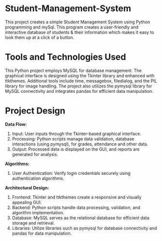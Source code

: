 # Student-Management-System
This project creates a simple Student Management System using Python programming and mySql. This program creates a user-friendly and interactive database of students &amp; their information which makes it easy to look them up at a click of a button.

# Tools and Technologies Used
This Python project employs MySQL for database management. The graphical interface is designed using the Tkinter library and enhanced with ttkthemes. Additional tools include time, messagebox, filedialog, and the PIL library for image handling. The project also utilizes the pymysql library for MySQL connectivity and integrates pandas for efficient data manipulation.

# Project Design
**Data Flow:**
1.	Input: User inputs through the Tkinter-based graphical interface.
2.	Processing: Python scripts manage data validation, database interactions (using pymysql), for grades, attendance and other data.
3.	Output: Processed data is displayed on the GUI, and reports are generated for analysis.
   
**Algorithms:**
1.	User Authentication: Verify login credentials securely using authentication algorithms.
   
**Architectural Design:**
1.	Frontend: Tkinter and ttkthemes create a responsive and visually appealing GUI.
2.	Backend: Python scripts handle data processing, validation, and algorithm implementation.
3.	Database: MySQL serves as the relational database for efficient data storage and retrieval.
4.	Libraries: Utilize libraries such as pymysql for database connectivity and pandas for data manipulation.
